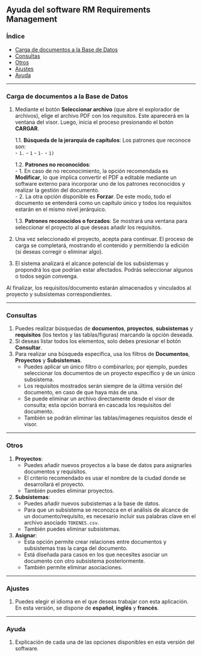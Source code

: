 ## Ayuda del software RM Requirements Management

### Índice
- [Carga de documentos a la Base de Datos](#carga-de-documentos-a-la-base-de-datos)
- [Consultas](#consultas)
- [Otros](#otros)
- [Ajustes](#ajustes)
- [Ayuda](#ayuda)

---

### Carga de documentos a la Base de Datos
1. Mediante el botón **Seleccionar archivo** (que abre el explorador de archivos), elige el archivo PDF con los requisitos. Este aparecerá en la ventana del visor. Luego, inicia el proceso presionando el botón **CARGAR**.

   1.1. **Búsqueda de la jerarquía de capítulos**: Los patrones que reconoce son:  
        - `1.`
        - `1`
        - `1-`
        - `1)`

   1.2. **Patrones no reconocidos**:  
        - 1. En caso de no reconocimiento, la opción recomendada es **Modificar**, lo que implica convertir el PDF a editable mediante un software externo para incorporar uno de los patrones reconocidos y realizar la gestión del documento.  
        - 2. La otra opción disponible es **Forzar**. De este modo, todo el documento se entenderá como un capítulo único y todos los requisitos estarán en el mismo nivel jerárquico.  

   1.3. **Patrones reconocidos o forzados**: Se mostrará una ventana para seleccionar el proyecto al que deseas añadir los requisitos.

2. Una vez seleccionado el proyecto, acepta para continuar. El proceso de carga se completará, mostrando el contenido y permitiendo la edición (si deseas corregir o eliminar algo).
3. El sistema analizará el alcance potencial de los subsistemas y propondrá los que podrían estar afectados. Podrás seleccionar algunos o todos según convenga.

Al finalizar, los requisitos/documento estarán almacenados y vinculados al proyecto y subsistemas correspondientes.

---

### Consultas
1. Puedes realizar búsquedas de **documentos**, **proyectos**, **subsistemas** y **requisitos** (los textos y las tablas/figuras) marcando la opción deseada.
2. Si deseas listar todos los elementos, solo debes presionar el botón **Consultar**.
3. Para realizar una búsqueda específica, usa los filtros de **Documentos**, **Proyectos** y **Subsistemas**.  
   - Puedes aplicar un único filtro o combinarlos; por ejemplo, puedes seleccionar los documentos de un proyecto específico y de un único subsistema.  
   - Los requisitos mostrados serán siempre de la última versión del documento, en caso de que haya más de una.  
   - Se puede eliminar un archivo directamente desde el visor de consulta; esta opción borrará en cascada los requisitos del documento.  
   - También se podrán eliminar las tablas/imagenes requisitos desde el visor.

---

### Otros
1. **Proyectos**:  
   - Puedes añadir nuevos proyectos a la base de datos para asignarles documentos y requisitos.  
   - El criterio recomendado es usar el nombre de la ciudad donde se desarrollará el proyecto.  
   - También puedes eliminar proyectos.
2. **Subsistemas**:  
   - Puedes añadir nuevos subsistemas a la base de datos.  
   - Para que un subsistema se reconozca en el análisis de alcance de un documento/requisito, es necesario incluir sus palabras clave en el archivo asociado `TOKENES.csv`.  
   - También puedes eliminar subsistemas.
3. **Asignar**:  
   - Esta opción permite crear relaciones entre documentos y subsistemas tras la carga del documento.  
   - Está diseñada para casos en los que necesites asociar un documento con otro subsistema posteriormente.  
   - También permite eliminar asociaciones.

---

### Ajustes
1. Puedes elegir el idioma en el que deseas trabajar con esta aplicación. En esta versión, se dispone de **español**, **inglés** y **francés**.

---

### Ayuda
1. Explicación de cada una de las opciones disponibles en esta versión del software.

